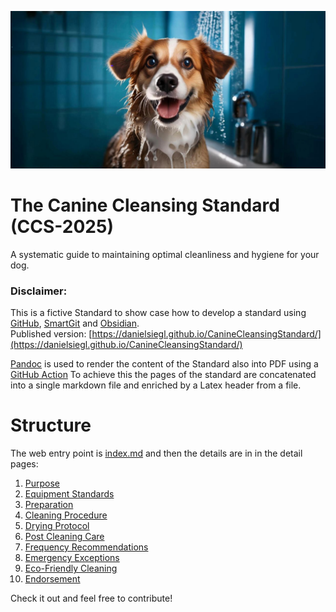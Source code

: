 ![](Images/Dog%20Small.jpeg)

# **The Canine Cleansing Standard (CCS-2025)**  
A systematic guide to maintaining optimal cleanliness and hygiene for your dog.
### Disclaimer:
This is a fictive Standard to show case how to develop a standard using [GitHub](https://github.com/danielsiegl/CanineCleansingStandard), [SmartGit](https://www.syntevo.com/smartgit/) and [Obsidian](https://obsidian.md/).<br>
Published version: [https://danielsiegl.github.io/CanineCleansingStandard/](https://danielsiegl.github.io/CanineCleansingStandard/)

[Pandoc](https://pandoc.org/) is used to render the content of the Standard also into PDF using a [GitHub Action](https://github.com/danielsiegl/CanineCleansingStandard/actions/workflows/create-pdf-document.yml)
To achieve this the pages of the standard are concatenated into a single markdown file and enriched by a Latex header from a file.
# Structure
The web entry point is [index.md](index.md) and then the details are in in the detail pages:
1. [Purpose](01_Purpose.md)
2. [Equipment Standards](02_Equipment_Standards.md)
3. [Preparation](03_Preparation.md)
4. [Cleaning Procedure](04_Cleaning_Procedure.md)
5. [Drying Protocol](05_Drying_Protocol.md)
6. [Post Cleaning Care](06_Post-Cleaning_Care.md)
7. [Frequency Recommendations](07_Frequency_Recommendations.md)
8. [Emergency Exceptions](08_Emergency_Exceptions.md)
9. [Eco-Friendly Cleaning](09_Eco-Friendly_Cleaning.md)
10. [Endorsement](10_Endorsement.md)

Check it out and feel free to contribute!


